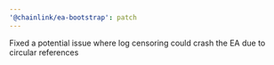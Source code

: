 ```yaml
---
'@chainlink/ea-bootstrap': patch
---
```


Fixed a potential issue where log censoring could crash the EA due to circular references
